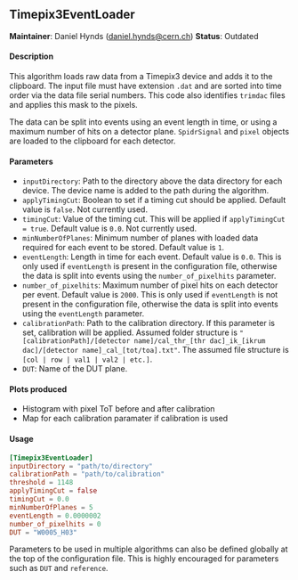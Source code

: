 ## Timepix3EventLoader
**Maintainer**: Daniel Hynds (<daniel.hynds@cern.ch>)
**Status**: Outdated

#### Description
This algorithm loads raw data from a Timepix3 device and adds it to the clipboard. The input file must have extension `.dat` and are sorted into time order via the data file serial numbers. This code also identifies `trimdac` files and applies this mask to the pixels.

The data can be split into events using an event length in time, or using a maximum number of hits on a detector plane. `SpidrSignal` and `pixel` objects are loaded to the clipboard for each detector.

#### Parameters
* `inputDirectory`: Path to the directory above the data directory for each device. The device name is added to the path during the algorithm.
* `applyTimingCut`: Boolean to set if a timing cut should be applied. Default value is `false`. Not currently used.
* `timingCut`: Value of the timing cut. This will be applied if `applyTimingCut = true`. Default value is `0.0`. Not currently used.
* `minNumberOfPlanes`: Minimum number of planes with loaded data required for each event to be stored. Default value is `1`.
* `eventLength`: Length in time for each event. Default value is `0.0`. This is only used if `eventLength` is present in the configuration file, otherwise the data is split into events using the `number_of_pixelhits` parameter.
* `number_of_pixelhits`: Maximum number of pixel hits on each detector per event. Default value is `2000`. This is only used if `eventLength` is not present in the configuration file, otherwise the data is split into events using the `eventLength` parameter.
* `calibrationPath`: Path to the calibration directory. If this parameter is set, calibration will be applied. Assumed folder structure is `"[calibrationPath]/[detector name]/cal_thr_[thr dac]_ik_[ikrum dac]/[detector name]_cal_[tot/toa].txt"`. The assumed file structure is `[col | row | val1 | val2 | etc.]`. 
* `DUT`: Name of the DUT plane.

#### Plots produced
* Histogram with pixel ToT before and after calibration
* Map for each calibration paramater if calibration is used

#### Usage
```toml
[Timepix3EventLoader]
inputDirectory = "path/to/directory"
calibrationPath = "path/to/calibration"
threshold = 1148
applyTimingCut = false
timingCut = 0.0
minNumberOfPlanes = 5
eventLength = 0.0000002
number_of_pixelhits = 0
DUT = "W0005_H03"
```
Parameters to be used in multiple algorithms can also be defined globally at the top of the configuration file. This is highly encouraged for parameters such as `DUT` and `reference`.
